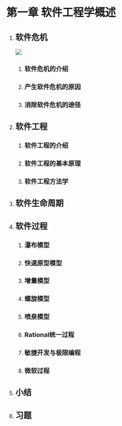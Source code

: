 # 第一章 软件工程学概述

1. ## 软件危机

   ![](C:\Users\Administrator\Documents\GitHub\The-Study-of-Software-Engineering\img\A的扇出.png)

   1. ### 软件危机的介绍

   2. ### 产生软件危机的原因

   3. ### 消除软件危机的途径

2. ## 软件工程

   1. ### 软件工程的介绍

   2. ### 软件工程的基本原理

   3. ### 软件工程方法学

3. ## 软件生命周期

4. ## 软件过程

   1. ### 瀑布模型

   2. ### 快速原型模型

   3. ### 增量模型

   4. ### 螺旋模型

   5. ### 喷泉模型

   6. ### Rational统一过程

   7. ### 敏捷开发与极限编程

   8. ### 微软过程

5. ## 小结

6. ## 习题
